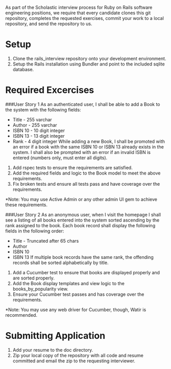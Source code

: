 As part of the Scholastic interview process for Ruby on Rails software engineering positions,
we require that every candidate clones this git repository, completes the requested
exercises, commit your work to a local repository, and send the repository to us.

Setup
=====
1. Clone the rails_interview repository onto your development environment.
2. Setup the Rails installation using Bundler and point to the included sqlite database.

Required Excercises
===================

###User Story 1
As an authenticated user, I shall be able to add a Book to the system
with the following fields:
- Title - 255 varchar
- Author - 255 varchar
- ISBN 10 - 10 digit integer
- ISBN 13 - 13 digit integer
- Rank - 4 digit integer
While adding a new Book, I shall be promoted with an error if a book
with the same ISBN 10 or ISBN 13 already exists in the system. I shall also
be prompted with an error if an invalid ISBN is entered (numbers only, must enter all digits).

1. Add rspec tests to ensure the requirements are satisfied.
2. Add the required fields and logic to the Book model to meet the above requirements.
3. Fix broken tests and ensure all tests pass and have coverage over the requirements.

*Note: You may use Active Admin or any other admin UI gem to achieve these requirements.

###User Story 2
As an anonymous user, when I visit the homepage I shall see a listing of all
books entered into the system sorted ascending by the rank assigned to the book. Each
book record shall display the following fields in the following order:
- Title - Truncated after 65 chars
- Author
- ISBN 10
- ISBN 13
If multiple book records have the same rank, the offending records shall be sorted alphabetically by title.

1. Add a Cucumber test to ensure that books are displayed properly and are sorted properly.
2. Add the Book display templates and view logic to the books_by_popularity view.
3. Ensure your Cucumber test passes and has coverage over the requirements.

*Note: You may use any web driver for Cucumber, though, Watir is recommended.

Submitting Application
======================
1. Add your resume to the doc directory.
2. Zip your local copy of the repository with all code and resume committed and email the zip to the requesting interviewer.

